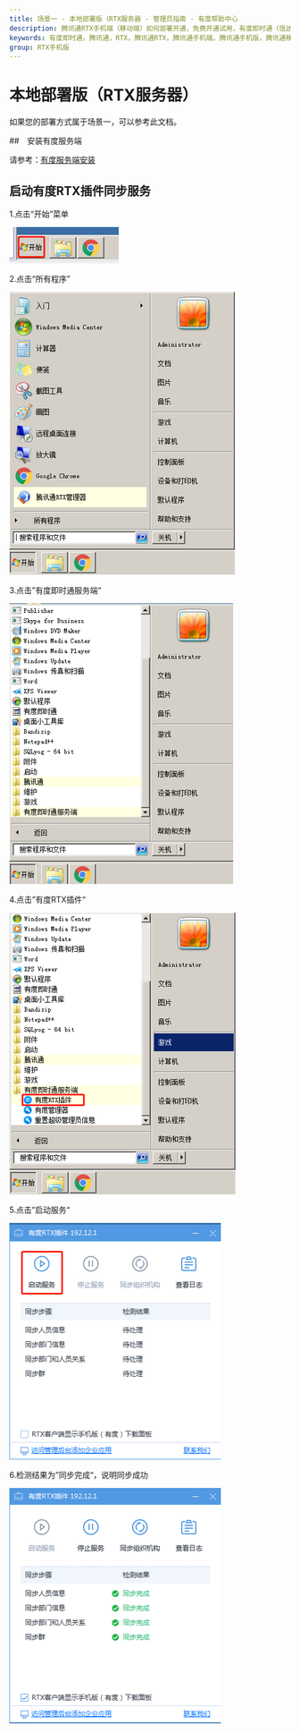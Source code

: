 ```yaml
---
title: 场景一 - 本地部署版（RTX服务器 - 管理员指南 - 有度帮助中心
description: 腾讯通RTX手机端（移动端）如何部署开通，免费开通试用，有度即时通（信达通讯录）实现RTX手机端，腾讯通RTX也可以全面升级至有度即时通。
keywords: 有度即时通，腾讯通，RTX，腾讯通RTX，腾讯通手机端，腾讯通手机版，腾讯通移动端，RTX手机端，RTX移动端，RTX手机端，信达通讯里，有度手机端，有度移动端。
group: RTX手机版
---
```


# 本地部署版（RTX服务器）

如果您的部署方式属于场景一，可以参考此文档。

##　安装有度服务端

请参考：[有度服务端安装](a01_00001.md)

## 启动有度RTX插件同步服务

1.点击“开始”菜单

![image-20201218162102120](res/g01_00002/image-20201218162102120.png)

2.点击“所有程序”

![image-20201218162006817](res/g01_00002/image-20201218162006817.png)

3.点击”有度即时通服务端“

![image-20201218162038471](res/g01_00002/image-20201218162038471.png)

4.点击”有度RTX插件“

![image-20201218162221038](res/g01_00002/image-20201218162221038.png)

5.点击”启动服务“

![image-20201218162249472](res/g01_00002/image-20201218162249472.png)

6.检测结果为”同步完成“，说明同步成功

![image-20201218162339150](res/g01_00002/image-20201218162339150.png)

